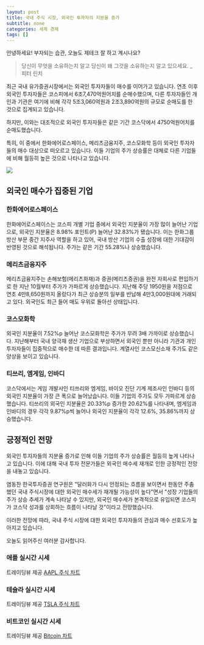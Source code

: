 ```yaml
---
layout: post
title: 국내 주식 시장, 외국인 투자자의 지분율 증가
subtitle: none
categories: 세계 경제
tags: []
---
```


안녕하세요! 부자되는 습관, 오늘도 제테크 잘 하고 계시나요?

> 당신이 무엇을 소유하는지 알고 당신이 왜 그것을 소유하는지 알고 있으세요. _ 피터 린치




최근 국내 유가증권시장에서는 외국인 투자자들이 매수를 이어가고 있습니다. 연초 이후 외국인 투자자들은 코스피에서 6조7,470억원어치를 순매수했으며, 다른 투자자들인 개인과 기관은 여기에 비해 각각 5조3,060억원과 2조3,890억원의 규모로 순매도를 한 것으로 집계되고 있습니다.

하지만, 이와는 대조적으로 외국인 투자자들은 같은 기간 코스닥에서 4750억원어치를 순매도했습니다.

특히, 이 중에서 한화에어로스페이스, 메리츠금융지주, 코스모화학 등이 외국인 투자자들의 매수 대상으로 떠오르고 있습니다. 이들 기업의 주가 상승률은 대체로 다른 기업들에 비해 월등히 높은 것으로 나타나고 있습니다.



![](https://source.unsplash.com/800x450/?luxury)

##  외국인 매수가 집중된 기업

### 한화에어로스페이스

한화에어로스페이스는 코스피 개별 기업 중에서 외국인 지분율이 가장 많이 늘어난 기업으로, 외국인 지분율은 8.98% 포인트(P) 늘어난 32.83%가 됐습니다. 이는 한화그룹 방산 부문 중간 지주사 역할을 하고 있어, 국내 방산 기업의 수출 성장에 대한 기대감이 반영된 것으로 해석됩니다. 주가는 같은 기간 55.28%나 상승했습니다.

### 메리츠금융지주

메리츠금융지주는 손해보험(메리츠화재)과 증권(메리츠증권)을 완전 자회사로 편입하기로 한 지난 10월부터 주가가 가파르게 상승했습니다. 지난해 주당 1950원을 저점으로 연초 4만8,650원까지 올랐다가 최근 상승분의 일부를 반납해 4만3,000원대에 거래되고 있다. 외국인도 최근 들어 매도 우위로 돌아선 상태입니다.

### 코스모화학

외국인 지분율이 7.52%p 늘어난 코스모화학은 주가가 무려 3배 가까이로 상승했습니다. 지난해부터 국내 양극재 생산 기업으로 부상하면서 외국인 뿐만 아니라 기관과 개인 투자자들이 집중적으로 매수한 데 따른 결과입니다. 계열사인 코스모신소재 주가도 같은 양상을 보이고 있습니다.

### 티쓰리, 엠게임, 인바디

코스닥에서는 게임 개발사인 티쓰리와 엠게임, 바이오 진단 기계 제조사인 인바디 등의 외국인 지분율이 가장 큰 폭으로 늘어났습니다. 이들 기업의 주가도 모두 가파르게 상승했습니다. 티쓰리의 외국인 지분율은 20.33%p 증가한 20.62%를 나타내며, 엠게임과 인바디의 경우 각각 9.87%p씩 늘어나 외국인 지분율이 각각 12.6%, 35.86%까지 상승했습니다.

## 긍정적인 전망

외국인 투자자들의 지분율 증가로 인해 이들 기업의 주가 상승률은 월등히 높게 나타나고 있습니다. 이에 대해 국내 투자 전문가들은 외국인 매수세 재개로 인한 긍정적인 전망을 내놓고 있습니다.

염동찬 한국투자증권 연구원은 "달러화가 다시 안정되는 흐름을 보이면서 한동안 주춤했던 국내 주식시장에 대한 외국인 매수세가 재개될 가능성이 높다"면서 "성장 기업들의 주가 상승 추세가 계속 나타날 수 있지만, 외국인 매수세가 본격적으로 유입되면 코스피가 코스닥 성과를 상회하는 흐름이 나타날 것"이라고 전망했습니다.

이러한 전망에 따라, 국내 주식 시장에 대한 외국인 투자자들의 관심과 매수 선호도가 높아지고 있습니다.

오늘도 읽어주신 여러분 감사합니다.

### 애플 실시간 시세


<!-- TradingView Widget BEGIN -->
<div class="tradingview-widget-container">
  <div id="tradingview_6a264"></div>
  <div class="tradingview-widget-copyright">트레이딩뷰 제공 <a href="https://kr.tradingview.com/symbols/NASDAQ-AAPL/" rel="noopener" target="_blank"><span class="blue-text">AAPL 주식 차트</span></a></div>
  <script type="text/javascript" src="https://s3.tradingview.com/tv.js"></script>
  <script type="text/javascript">
  new TradingView.widget(
  {
  "autosize": true,
  "symbol": "NASDAQ:AAPL",
  "interval": "D",
  "timezone": "Asia/Seoul",
  "theme": "light",
  "style": "1",
  "locale": "kr",
  "toolbar_bg": "#f1f3f6",
  "enable_publishing": false,
  "hide_top_toolbar": true,
  "hide_legend": true,
  "save_image": false,
  "container_id": "tradingview_6a264"
}
  );
  </script>
</div>
<!-- TradingView Widget END -->


### 테슬라 실시간 시세


<!-- TradingView Widget BEGIN -->
<div class="tradingview-widget-container">
  <div id="tradingview_39d77"></div>
  <div class="tradingview-widget-copyright">트레이딩뷰 제공 <a href="https://kr.tradingview.com/symbols/NASDAQ-TSLA/" rel="noopener" target="_blank"><span class="blue-text">TSLA 주식 차트</span></a></div>
  <script type="text/javascript" src="https://s3.tradingview.com/tv.js"></script>
  <script type="text/javascript">
  new TradingView.widget(
  {
  "autosize": true,
  "symbol": "NASDAQ:TSLA",
  "interval": "D",
  "timezone": "Asia/Seoul",
  "theme": "light",
  "style": "1",
  "locale": "kr",
  "toolbar_bg": "#f1f3f6",
  "enable_publishing": false,
  "hide_top_toolbar": true,
  "hide_legend": true,
  "save_image": false,
  "container_id": "tradingview_39d77"
}
  );
  </script>
</div>
<!-- TradingView Widget END -->


### 비트코인 실시간 시세


<!-- TradingView Widget BEGIN -->
<div class="tradingview-widget-container">
  <div id="tradingview_3f91e"></div>
  <div class="tradingview-widget-copyright">트레이딩뷰 제공 <a href="https://kr.tradingview.com/symbols/BTCUSD/?exchange=BITSTAMP" rel="noopener" target="_blank"><span class="blue-text">Bitcoin 차트</span></a></div>
  <script type="text/javascript" src="https://s3.tradingview.com/tv.js"></script>
  <script type="text/javascript">
  new TradingView.widget(
  {
  "autosize": true,
  "symbol": "BITSTAMP:BTCUSD",
  "interval": "D",
  "timezone": "Asia/Seoul",
  "theme": "light",
  "style": "1",
  "locale": "kr",
  "toolbar_bg": "#f1f3f6",
  "enable_publishing": false,
  "hide_top_toolbar": true,
  "hide_legend": true,
  "save_image": false,
  "container_id": "tradingview_3f91e"
}
  );
  </script>
</div>
<!-- TradingView Widget END -->

